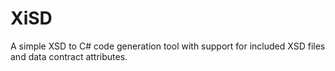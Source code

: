 # XiSD

A simple XSD to C# code generation tool with support for included XSD files and data contract attributes.
